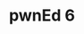 ---
layout: default
title: pwnEd 6
username: pwnEd
edition: 6
year: "2025" # Must be a string as it's used to index the _data directory
event_over: False
qual_start: 2025-03-08 00:00:00
qual_end: 2025-03-09 23:59:59
cfp_open: True
finals_start: 2025-04-12 09:00:00
conf_start: 2025-04-13 09:00:00
ticket_link: https://pwned6.eventbrite.com
animation_src: "//cdn.jsdelivr.net/npm/vanta@latest/dist/vanta.trunk.min.js"
conference_location: "https://maps.app.goo.gl/fYTcfvRJZPKRK3yFA"
cfp_link: https://forms.gle/bsduTy5nTP4NmNKp7
---
